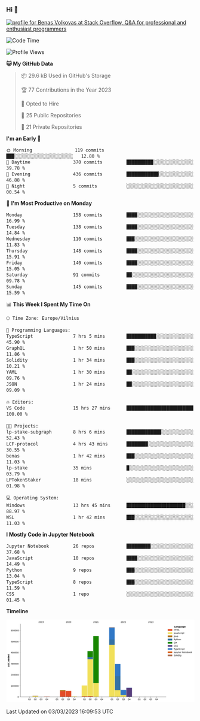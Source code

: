### Hi 👋
<a href="https://stackoverflow.com/users/14954249/benas-volkovas"><img src="https://stackoverflow.com/users/flair/14954249.png?theme=dark" width="208" height="58" alt="profile for Benas Volkovas at Stack Overflow, Q&amp;A for professional and enthusiast programmers" title="profile for Benas Volkovas at Stack Overflow, Q&amp;A for professional and enthusiast programmers"></a>

<!--START_SECTION:waka-->
![Code Time](http://img.shields.io/badge/Code%20Time-1%2C300%20hrs%2050%20mins-blue)

![Profile Views](http://img.shields.io/badge/Profile%20Views-5-blue)

**🐱 My GitHub Data** 

> 📦 29.6 kB Used in GitHub's Storage 
 > 
> 🏆 77 Contributions in the Year 2023
 > 
> 💼 Opted to Hire
 > 
> 📜 25 Public Repositories 
 > 
> 🔑 21 Private Repositories 
 > 
**I'm an Early 🐤** 

```text
🌞 Morning                119 commits         ███░░░░░░░░░░░░░░░░░░░░░░   12.80 % 
🌆 Daytime                370 commits         ██████████░░░░░░░░░░░░░░░   39.78 % 
🌃 Evening                436 commits         ████████████░░░░░░░░░░░░░   46.88 % 
🌙 Night                  5 commits           ░░░░░░░░░░░░░░░░░░░░░░░░░   00.54 % 
```
📅 **I'm Most Productive on Monday** 

```text
Monday                   158 commits         ████░░░░░░░░░░░░░░░░░░░░░   16.99 % 
Tuesday                  138 commits         ████░░░░░░░░░░░░░░░░░░░░░   14.84 % 
Wednesday                110 commits         ███░░░░░░░░░░░░░░░░░░░░░░   11.83 % 
Thursday                 148 commits         ████░░░░░░░░░░░░░░░░░░░░░   15.91 % 
Friday                   140 commits         ████░░░░░░░░░░░░░░░░░░░░░   15.05 % 
Saturday                 91 commits          ██░░░░░░░░░░░░░░░░░░░░░░░   09.78 % 
Sunday                   145 commits         ████░░░░░░░░░░░░░░░░░░░░░   15.59 % 
```


📊 **This Week I Spent My Time On** 

```text
🕑︎ Time Zone: Europe/Vilnius

💬 Programming Languages: 
TypeScript               7 hrs 5 mins        ███████████░░░░░░░░░░░░░░   45.90 % 
GraphQL                  1 hr 50 mins        ███░░░░░░░░░░░░░░░░░░░░░░   11.86 % 
Solidity                 1 hr 34 mins        ███░░░░░░░░░░░░░░░░░░░░░░   10.21 % 
YAML                     1 hr 30 mins        ██░░░░░░░░░░░░░░░░░░░░░░░   09.76 % 
JSON                     1 hr 24 mins        ██░░░░░░░░░░░░░░░░░░░░░░░   09.09 % 

🔥 Editors: 
VS Code                  15 hrs 27 mins      █████████████████████████   100.00 % 

🐱‍💻 Projects: 
lp-stake-subgraph        8 hrs 6 mins        █████████████░░░░░░░░░░░░   52.43 % 
LCF-protocol             4 hrs 43 mins       ████████░░░░░░░░░░░░░░░░░   30.55 % 
benas                    1 hr 42 mins        ███░░░░░░░░░░░░░░░░░░░░░░   11.03 % 
lp-stake                 35 mins             █░░░░░░░░░░░░░░░░░░░░░░░░   03.79 % 
LPTokenStaker            18 mins             ░░░░░░░░░░░░░░░░░░░░░░░░░   01.98 % 

💻 Operating System: 
Windows                  13 hrs 45 mins      ██████████████████████░░░   88.97 % 
WSL                      1 hr 42 mins        ███░░░░░░░░░░░░░░░░░░░░░░   11.03 % 
```

**I Mostly Code in Jupyter Notebook** 

```text
Jupyter Notebook         26 repos            █████████░░░░░░░░░░░░░░░░   37.68 % 
JavaScript               10 repos            ████░░░░░░░░░░░░░░░░░░░░░   14.49 % 
Python                   9 repos             ███░░░░░░░░░░░░░░░░░░░░░░   13.04 % 
TypeScript               8 repos             ███░░░░░░░░░░░░░░░░░░░░░░   11.59 % 
CSS                      1 repo              ░░░░░░░░░░░░░░░░░░░░░░░░░   01.45 % 
```



**Timeline**

![Lines of Code chart](https://raw.githubusercontent.com/BenasVolkovas/BenasVolkovas/main/assets/bar_graph.png)


 Last Updated on 03/03/2023 16:09:53 UTC
<!--END_SECTION:waka-->
